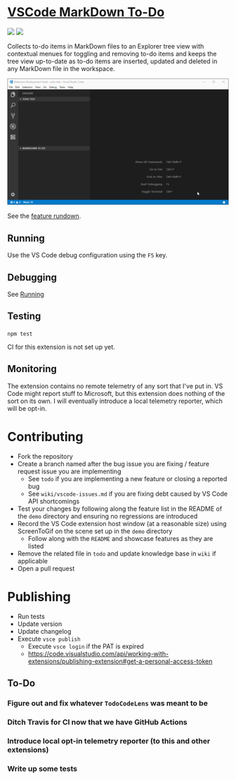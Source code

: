 # [VSCode MarkDown To-Do](https://marketplace.visualstudio.com/items?itemName=TomasHubelbauer.vscode-markdown-todo)
![](https://vsmarketplacebadge.apphb.com/installs-short/TomasHubelbauer.vscode-markdown-todo.svg)
![](https://github.com/tomashubelbauer/vscode-markdown-todo/workflows/.github/workflows/main.yml/badge.svg)

Collects to-do items in MarkDown files to an Explorer tree view with contextual menues for toggling and removing to-do items and keeps the tree view up-to-date as to-do items are inserted, updated and deleted in any MarkDown file in the workspace.

![Screenshot](screenshot.gif)

See the [feature rundown](demo\README.md).

## Running

Use the VS Code debug configuration using the `F5` key.

## Debugging

See [Running](#running)

## Testing

`npm test`

CI for this extension is not set up yet.

## Monitoring

The extension contains no remote telemetry of any sort that I've put in. VS Code
might report stuff to Microsoft, but this extension does nothing of the sort on
its own. I will eventually introduce a local telemetry reporter, which will be
opt-in.

# Contributing

- Fork the repository
- Create a branch named after the bug issue you are fixing / feature request issue you are implementing
  - See `todo` if you are implementing a new feature or closing a reported bug
  - See `wiki/vscode-issues.md` if you are fixing debt caused by VS Code API shortcomings
- Test your changes by following along the feature list in the README of the `demo` directory and ensuring no regressions are introduced
- Record the VS Code extension host window (at a reasonable size) using ScreenToGif on the scene set up in the `demo` directory
  - Follow along with the `README` and showcase features as they are listed
- Remove the related file in `todo` and update knowledge base in `wiki` if applicable
- Open a pull request

# Publishing

- Run tests
- Update version
- Update changelog
- Execute `vsce publish`
  - Execute `vsce login` if the PAT is expired
  - https://code.visualstudio.com/api/working-with-extensions/publishing-extension#get-a-personal-access-token

## To-Do

### Figure out and fix whatever `TodoCodeLens` was meant to be

### Ditch Travis for CI now that we have GitHub Actions

### Introduce local opt-in telemetry reporter (to this and other extensions)

### Write up some tests
